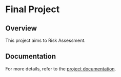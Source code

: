 # Final Project

## Overview

This project aims to Risk Assessment.

## Documentation

For more details, refer to the [project documentation](file:///C:/Users/Sheke/OneDrive%20-%20OsloMet/FAG/5.%20semester/Introduksjon%20til%20Kunstig%20Intelligens%20(DAVE3625)/Aritificial%20intelligence%20app.pdf).
